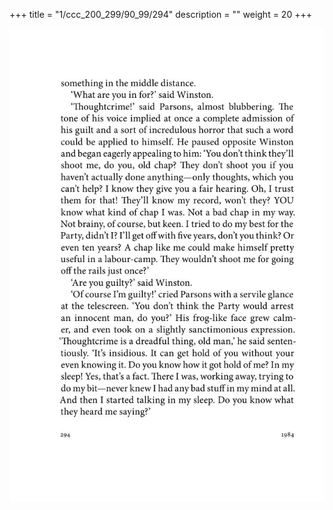 +++
title = "1/ccc_200_299/90_99/294"
description = ""
weight = 20
+++

<img class="center-fit-jpg" src="/jpg_/out_jpg_1984__294.jpg" ></img>

